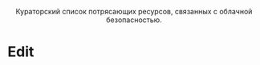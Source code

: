<p align="center">Кураторский список потрясающих ресурсов, связанных с облачной безопасностью.</p>

# Edit
